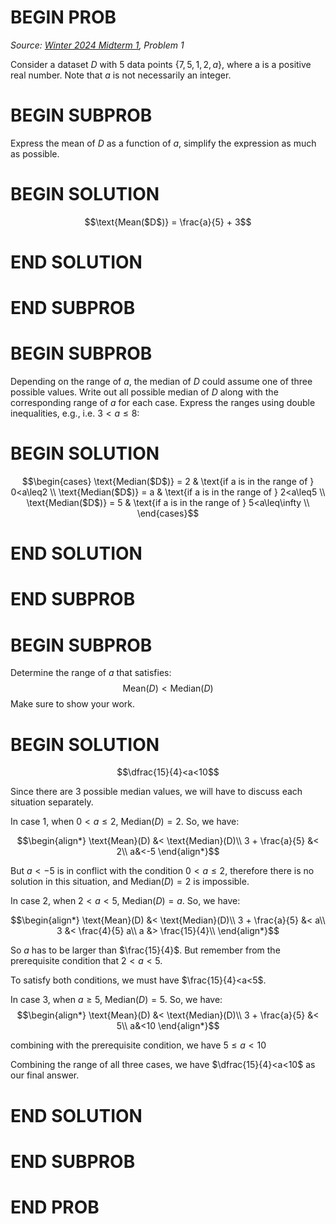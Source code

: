 # BEGIN PROB

<i>Source: [Winter 2024 Midterm 1](../wi24-midterm1/index.html), Problem 1</i>

Consider a dataset $D$ with $5$ data points
$\{7,5,1,2,a\}$, where a is a positive real number. Note that $a$ is not
necessarily an integer.

# BEGIN SUBPROB

Express the mean of $D$ as a function of $a$, simplify the
expression as much as possible.

# BEGIN SOLUTION

$$\text{Mean($D$)} = \frac{a}{5} + 3$$

# END SOLUTION

# END SUBPROB 

# BEGIN SUBPROB

Depending on the range of $a$, the median of $D$ could assume
one of three possible values. Write out all possible median of $D$ along
with the corresponding range of $a$ for each case. Express the ranges
using double inequalities, e.g., i.e. $3<a\leq8$:


# BEGIN SOLUTION

$$\begin{cases}
\text{Median($D$)} = 2 & \text{if a is in the range of } 0<a\leq2 \\
\text{Median($D$)} = a & \text{if a is in the range of } 2<a\leq5 \\
\text{Median($D$)} = 5 & \text{if a is in the range of } 5<a\leq\infty \\
\end{cases}$$

# END SOLUTION

# END SUBPROB

# BEGIN SUBPROB

Determine the range of
$a$ that satisfies: $$\text{Mean}(D) < \text{Median}(D)$$
Make sure to show your work.

# BEGIN SOLUTION

$$\dfrac{15}{4}<a<10$$

Since there are $3$ possible median values, we will have to discuss each
situation separately. <br>

In case $1$, when $0<a\leq2$, $\text{Median}(D) = 2$.
So, we have: 

$$\begin{align*}
        \text{Mean}(D) &< \text{Median}(D)\\
        3 + \frac{a}{5} &< 2\\
        a&<-5 
\end{align*}$$

But $a<-5$ is in conflict with the condition $0<a\leq2$,
therefore there is no solution in this situation, and Median$(D) = 2$
is impossible.

In case $2$, when $2<a<5$, $\text{Median}(D) = a$. 
So, we have:

$$\begin{align*}
        \text{Mean}(D) &< \text{Median}(D)\\
        3 + \frac{a}{5} &< a\\
        3 &< \frac{4}{5} a\\
        a &> \frac{15}{4}\\       
\end{align*}$$

So $a$ has to be larger than $\frac{15}{4}$. But
remember from the prerequisite condition that $2<a<5$. 

To satisfy both
conditions, we must have $\frac{15}{4}<a<5$.

In case 3, when $a\geq5$, $\text{Median}(D) = 5$. 
So, we have:
$$\begin{align*}
        \text{Mean}(D) &< \text{Median}(D)\\
        3 + \frac{a}{5} &< 5\\
        a&<10
\end{align*}$$ 

combining with the prerequisite condition, we have
$5\leq a<10$

Combining the range of all three cases, we have $\dfrac{15}{4}<a<10$ as our
final answer.

# END SOLUTION

# END SUBPROB

# END PROB